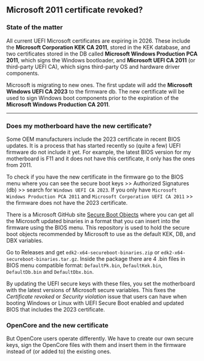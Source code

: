 
## Microsoft 2011 certificate revoked?

### State of the matter

All current UEFI Microsoft certificates are expiring in 2026. These include the **Microsoft Corporation KEK CA 2011**, stored in the KEK database, and two certificates stored in the DB called **Microsoft Windows Production PCA 2011**, which signs the Windows bootloader, and **Microsoft UEFI CA 2011** (or third-party UEFI CA), which signs third-party OS and hardware driver components.

Microsoft is migrating to new ones. The first update will add the **Microsoft Windows UEFI CA 2023** to the firmware db. The new certificate will be used to sign Windows boot components prior to the expiration of the **Microsoft Windows Production CA 2011**. 

---

### Does my motherboard have the new certificate?

Some OEM manufacturers include the 2023 certificate in recent BIOS updates. It is a process that has started recently so (quite a few) UEFI firmware do not include it yet. For example, the latest BIOS version for my motherboard is F11 and it does not have this certificate, it only has the ones from 2011.

To check if you have the new certificate in the firmware go to the BIOS menu where you can see the secure boot keys >> Authorized Signatures (db) >> search for `Windows UEFI CA 2023`. If you only have `Microsoft Windows Production PCA 2011` and `Microsoft Corporation UEFI CA 2011` >> the firmware does not have the 2023 certificate.

There is a Microsoft GitHub site [Secure Boot Objects](https://github.com/microsoft/secureboot_objects) where you can get all the Microsoft updated binaries in a format that you can insert into the firmware using the BIOS menu. This repository is used to hold the secure boot objects recommended by Microsoft to use as the default KEK, DB, and DBX variables.

Go to Releases and get `edk2-x64-secureboot-binaries.zip`
 or `edk2-x64-secureboot-binaries.tar.gz`. Inside the package there are 4 .bin files in BIOS menu compatible format: `DefaultPk.bin`, `DefaultKek.bin`, `DefaultDb.bin` and `DefaultDbx.bin`.
 
By updating the UEFI secure keys with these files, you set the motherboard with the latest versions of Microsoft secure variables. This fixes the *Certificate revoked* or *Security violation* issue that users can have when booting Windows or Linux with UEFI Secure Boot enabled and updated BIOS that includes the 2023 certificate.

### OpenCore and the new certificate

But OpenCore users operate differently. We have to create our own secure keys, sign the OpenCore files with them and insert them in the firmware instead of (or added to) the existing ones. 
